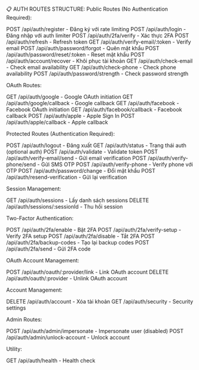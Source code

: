 📋 AUTH ROUTES STRUCTURE:
Public Routes (No Authentication Required):

POST /api/auth/register - Đăng ký với rate limiting
POST /api/auth/login - Đăng nhập với auth limiter
POST /api/auth/2fa/verify - Xác thực 2FA
POST /api/auth/refresh - Refresh token
GET /api/auth/verify-email/:token - Verify email
POST /api/auth/password/forgot - Quên mật khẩu
POST /api/auth/password/reset/:token - Reset mật khẩu
POST /api/auth/account/recover - Khôi phục tài khoản
GET /api/auth/check-email - Check email availability
GET /api/auth/check-phone - Check phone availability
POST /api/auth/password/strength - Check password strength

OAuth Routes:

GET /api/auth/google - Google OAuth initiation
GET /api/auth/google/callback - Google callback
GET /api/auth/facebook - Facebook OAuth initiation
GET /api/auth/facebook/callback - Facebook callback
POST /api/auth/apple - Apple Sign In
POST /api/auth/apple/callback - Apple callback

Protected Routes (Authentication Required):

POST /api/auth/logout - Đăng xuất
GET /api/auth/status - Trạng thái auth (optional auth)
POST /api/auth/validate - Validate token
POST /api/auth/verify-email/send - Gửi email verification
POST /api/auth/verify-phone/send - Gửi SMS OTP
POST /api/auth/verify-phone - Verify phone với OTP
POST /api/auth/password/change - Đổi mật khẩu
POST /api/auth/resend-verification - Gửi lại verification

Session Management:

GET /api/auth/sessions - Lấy danh sách sessions
DELETE /api/auth/sessions/:sessionId - Thu hồi session

Two-Factor Authentication:

POST /api/auth/2fa/enable - Bật 2FA
POST /api/auth/2fa/verify-setup - Verify 2FA setup
POST /api/auth/2fa/disable - Tắt 2FA
POST /api/auth/2fa/backup-codes - Tạo lại backup codes
POST /api/auth/2fa/send - Gửi 2FA code

OAuth Account Management:

POST /api/auth/oauth/:provider/link - Link OAuth account
DELETE /api/auth/oauth/:provider - Unlink OAuth account

Account Management:

DELETE /api/auth/account - Xóa tài khoản
GET /api/auth/security - Security settings

Admin Routes:

POST /api/auth/admin/impersonate - Impersonate user (disabled)
POST /api/auth/admin/unlock-account - Unlock account

Utility:

GET /api/auth/health - Health check